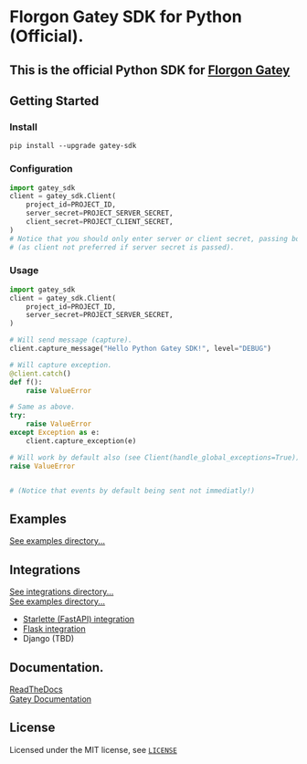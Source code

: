 # Florgon Gatey SDK for Python (Official).

## This is the official Python SDK for [Florgon Gatey](https://gatey.florgon.space)

## Getting Started

### Install

```
pip install --upgrade gatey-sdk
```

### Configuration

```python
import gatey_sdk
client = gatey_sdk.Client(
    project_id=PROJECT_ID,
    server_secret=PROJECT_SERVER_SECRET,
    client_secret=PROJECT_CLIENT_SECRET,
)
# Notice that you should only enter server or client secret, passing both have no effect as always server will be used.
# (as client not preferred if server secret is passed).
```

### Usage

```python
import gatey_sdk
client = gatey_sdk.Client(
    project_id=PROJECT_ID,
    server_secret=PROJECT_SERVER_SECRET,
)

# Will send message (capture).
client.capture_message("Hello Python Gatey SDK!", level="DEBUG")

# Will capture exception.
@client.catch()
def f():
    raise ValueError

# Same as above.
try:
    raise ValueError
except Exception as e:
    client.capture_exception(e)

# Will work by default also (see Client(handle_global_exceptions=True))
raise ValueError


# (Notice that events by default being sent not immediatly!)
```

## Examples

[See examples directory...](/examples)

## Integrations

[See integrations directory...](/gatey_sdk/integrations) \
[See examples directory...](/examples/integrations)

- [Starlette (FastAPI) integration](/gatey_sdk/integrations/starlette.py)
- [Flask integration](/gatey_sdk/integrations/flask.py)
- Django (TBD)

## Documentation.

[ReadTheDocs](https://gatey-sdk-py.readthedocs.io/) \
[Gatey Documentation](https://florgon.space/dev/gatey)

## License

Licensed under the MIT license, see [`LICENSE`](LICENSE)
